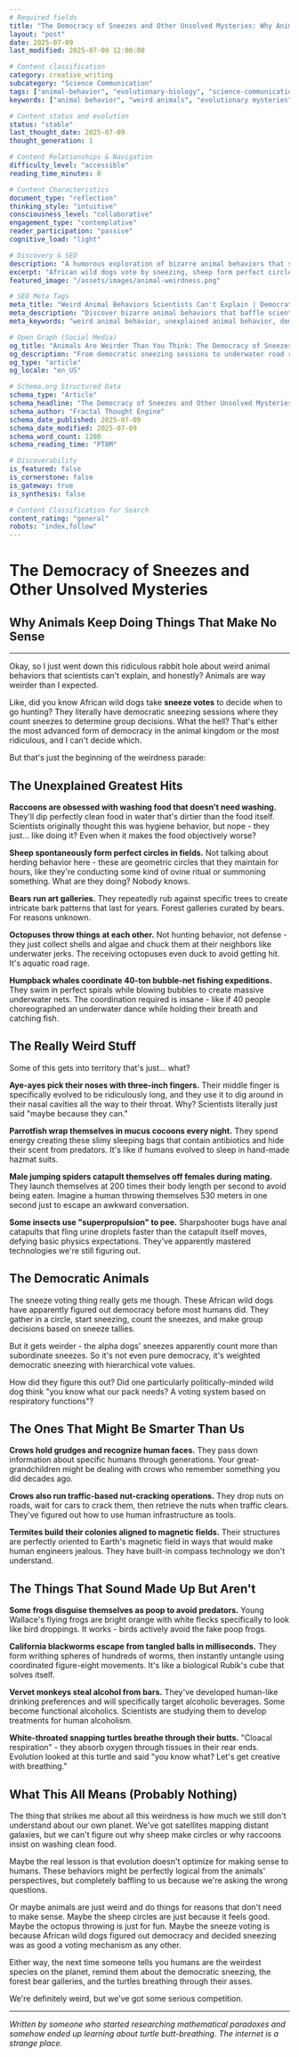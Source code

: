 ```yaml
---
# Required fields
title: "The Democracy of Sneezes and Other Unsolved Mysteries: Why Animals Keep Doing Things That Make No Sense"
layout: "post"
date: 2025-07-09
last_modified: 2025-07-09 12:00:00

# Content classification
category: creative_writing
subcategory: "Science Communication"
tags: ["animal-behavior", "evolutionary-biology", "science-communication", "behavioral-ecology", "zoology", "popular-science"]
keywords: ["animal behavior", "weird animals", "evolutionary mysteries", "democratic animals", "unexplained behaviors", "zoology"]

# Content status and evolution
status: "stable"
last_thought_date: 2025-07-09
thought_generation: 1

# Content Relationships & Navigation
difficulty_level: "accessible"
reading_time_minutes: 8

# Content Characteristics
document_type: "reflection"
thinking_style: "intuitive"
consciousness_level: "collaborative"
engagement_type: "contemplative"
reader_participation: "passive"
cognitive_load: "light"

# Discovery & SEO
description: "A humorous exploration of bizarre animal behaviors that scientists still can't explain, from democratic sneezing wild dogs to circle-forming sheep."
excerpt: "African wild dogs vote by sneezing, sheep form perfect circles for unknown reasons, and octopuses throw things at each other like underwater jerks. A dive into the weirdest unexplained animal behaviors that make humans look normal."
featured_image: "/assets/images/animal-weirdness.png"

# SEO Meta Tags
meta_title: "Weird Animal Behaviors Scientists Can't Explain | Democratic Sneezing & More"
meta_description: "Discover bizarre animal behaviors that baffle scientists: democratic sneezing wild dogs, circle-forming sheep, art gallery bears, and turtles that breathe through their butts."
meta_keywords: "weird animal behavior, unexplained animal behavior, democratic animals, animal mysteries, evolutionary biology, zoology"

# Open Graph (Social Media)
og_title: "Animals Are Weirder Than You Think: The Democracy of Sneezes"
og_description: "From democratic sneezing sessions to underwater road rage, animals do things that make absolutely no sense to scientists."
og_type: "article"
og_locale: "en_US"

# Schema.org Structured Data
schema_type: "Article"
schema_headline: "The Democracy of Sneezes and Other Unsolved Mysteries"
schema_author: "Fractal Thought Engine"
schema_date_published: 2025-07-09
schema_date_modified: 2025-07-09
schema_word_count: 1200
schema_reading_time: "PT8M"

# Discoverability
is_featured: false
is_cornerstone: false
is_gateway: true
is_synthesis: false

# Content Classification for Search
content_rating: "general"
robots: "index,follow"
---
```


# The Democracy of Sneezes and Other Unsolved Mysteries
## Why Animals Keep Doing Things That Make No Sense

---

Okay, so I just went down this ridiculous rabbit hole about weird animal behaviors that scientists can't explain, and honestly? Animals are way weirder than I expected.

Like, did you know African wild dogs take **sneeze votes** to decide when to go hunting? They literally have democratic sneezing sessions where they count sneezes to determine group decisions. What the hell? That's either the most advanced form of democracy in the animal kingdom or the most ridiculous, and I can't decide which.

But that's just the beginning of the weirdness parade:

## The Unexplained Greatest Hits

**Raccoons are obsessed with washing food that doesn't need washing.** They'll dip perfectly clean food in water that's dirtier than the food itself. Scientists originally thought this was hygiene behavior, but nope - they just... like doing it? Even when it makes the food objectively worse?

**Sheep spontaneously form perfect circles in fields.** Not talking about herding behavior here - these are geometric circles that they maintain for hours, like they're conducting some kind of ovine ritual or summoning something. What are they doing? Nobody knows.

**Bears run art galleries.** They repeatedly rub against specific trees to create intricate bark patterns that last for years. Forest galleries curated by bears. For reasons unknown.

**Octopuses throw things at each other.** Not hunting behavior, not defense - they just collect shells and algae and chuck them at their neighbors like underwater jerks. The receiving octopuses even duck to avoid getting hit. It's aquatic road rage.

**Humpback whales coordinate 40-ton bubble-net fishing expeditions.** They swim in perfect spirals while blowing bubbles to create massive underwater nets. The coordination required is insane - like if 40 people choreographed an underwater dance while holding their breath and catching fish.

## The Really Weird Stuff

Some of this gets into territory that's just... what?

**Aye-ayes pick their noses with three-inch fingers.** Their middle finger is specifically evolved to be ridiculously long, and they use it to dig around in their nasal cavities all the way to their throat. Why? Scientists literally just said "maybe because they can."

**Parrotfish wrap themselves in mucus cocoons every night.** They spend energy creating these slimy sleeping bags that contain antibiotics and hide their scent from predators. It's like if humans evolved to sleep in hand-made hazmat suits.

**Male jumping spiders catapult themselves off females during mating.** They launch themselves at 200 times their body length per second to avoid being eaten. Imagine a human throwing themselves 530 meters in one second just to escape an awkward conversation.

**Some insects use "superpropulsion" to pee.** Sharpshooter bugs have anal catapults that fling urine droplets faster than the catapult itself moves, defying basic physics expectations. They've apparently mastered technologies we're still figuring out.

## The Democratic Animals

The sneeze voting thing really gets me though. These African wild dogs have apparently figured out democracy before most humans did. They gather in a circle, start sneezing, count the sneezes, and make group decisions based on sneeze tallies.

But it gets weirder - the alpha dogs' sneezes apparently count more than subordinate sneezes. So it's not even pure democracy, it's weighted democratic sneezing with hierarchical vote values.

How did they figure this out? Did one particularly politically-minded wild dog think "you know what our pack needs? A voting system based on respiratory functions"?

## The Ones That Might Be Smarter Than Us

**Crows hold grudges and recognize human faces.** They pass down information about specific humans through generations. Your great-grandchildren might be dealing with crows who remember something you did decades ago.

**Crows also run traffic-based nut-cracking operations.** They drop nuts on roads, wait for cars to crack them, then retrieve the nuts when traffic clears. They've figured out how to use human infrastructure as tools.

**Termites build their colonies aligned to magnetic fields.** Their structures are perfectly oriented to Earth's magnetic field in ways that would make human engineers jealous. They have built-in compass technology we don't understand.

## The Things That Sound Made Up But Aren't

**Some frogs disguise themselves as poop to avoid predators.** Young Wallace's flying frogs are bright orange with white flecks specifically to look like bird droppings. It works - birds actively avoid the fake poop frogs.

**California blackworms escape from tangled balls in milliseconds.** They form writhing spheres of hundreds of worms, then instantly untangle using coordinated figure-eight movements. It's like a biological Rubik's cube that solves itself.

**Vervet monkeys steal alcohol from bars.** They've developed human-like drinking preferences and will specifically target alcoholic beverages. Some become functional alcoholics. Scientists are studying them to develop treatments for human alcoholism.

**White-throated snapping turtles breathe through their butts.** "Cloacal respiration" - they absorb oxygen through tissues in their rear ends. Evolution looked at this turtle and said "you know what? Let's get creative with breathing."

## What This All Means (Probably Nothing)

The thing that strikes me about all this weirdness is how much we still don't understand about our own planet. We've got satellites mapping distant galaxies, but we can't figure out why sheep make circles or why raccoons insist on washing clean food.

Maybe the real lesson is that evolution doesn't optimize for making sense to humans. These behaviors might be perfectly logical from the animals' perspectives, but completely baffling to us because we're asking the wrong questions.

Or maybe animals are just weird and do things for reasons that don't need to make sense. Maybe the sheep circles are just because it feels good. Maybe the octopus throwing is just for fun. Maybe the sneeze voting is because African wild dogs figured out democracy and decided sneezing was as good a voting mechanism as any other.

Either way, the next time someone tells you humans are the weirdest species on the planet, remind them about the democratic sneezing, the forest bear galleries, and the turtles breathing through their asses.

We're definitely weird, but we've got some serious competition.

---

*Written by someone who started researching mathematical paradoxes and somehow ended up learning about turtle butt-breathing. The internet is a strange place.*
